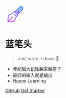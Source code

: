 ![logo](static/icon.png)

# 蓝笔头

> Just write it down 🚀

- 年纪越大记性越来越差了
- 最好的输入就是输出
- Happy Learning

[GitHub](https://github.com/YxxY/docs)
[Get Started](README)